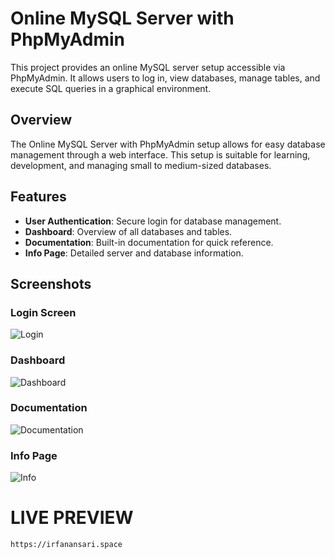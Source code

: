 # Online MySQL Server with PhpMyAdmin

This project provides an online MySQL server setup accessible via PhpMyAdmin. It allows users to log in, view databases, manage tables, and execute SQL queries in a graphical environment.


## Overview

The Online MySQL Server with PhpMyAdmin setup allows for easy database management through a web interface. This setup is suitable for learning, development, and managing small to medium-sized databases.

## Features

- **User Authentication**: Secure login for database management.
- **Dashboard**: Overview of all databases and tables.
- **Documentation**: Built-in documentation for quick reference.
- **Info Page**: Detailed server and database information.

## Screenshots

### Login Screen
![Login](https://raw.githubusercontent.com/IrfanAnsarii/Online-MYSQL-Server-with-PhpMyAdmin/refs/heads/main/dbs/dbs_login.png)

### Dashboard
![Dashboard](https://raw.githubusercontent.com/IrfanAnsarii/Online-MYSQL-Server-with-PhpMyAdmin/refs/heads/main/dbs/dbs_dashboard.png)

### Documentation
![Documentation](https://raw.githubusercontent.com/IrfanAnsarii/Online-MYSQL-Server-with-PhpMyAdmin/refs/heads/main/dbs/dbs_doc.png)

### Info Page
![Info](https://raw.githubusercontent.com/IrfanAnsarii/Online-MYSQL-Server-with-PhpMyAdmin/refs/heads/main/dbs/dbs_info.png)


# LIVE PREVIEW
```bash
https://irfanansari.space
```
